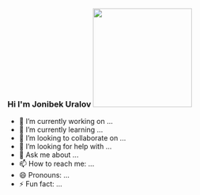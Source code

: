### Hi I'm Jonibek Uralov <img src="https://media0.giphy.com/media/TFPdmm3rdzeZ0kP3zG/giphy.webp?cid=790b7611cw75ix3s3jj9swjweg0grcp6k1r851guk05qvcuw&ep=v1_gifs_search&rid=giphy.webp&ct=g" width="200px">




- 🔭 I’m currently working on ...
- 🌱 I’m currently learning ...
- 👯 I’m looking to collaborate on ...
- 🤔 I’m looking for help with ...
- 💬 Ask me about ...
- 📫 How to reach me: ...
- 😄 Pronouns: ...
- ⚡ Fun fact: ...
